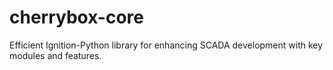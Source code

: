 # cherrybox-core
Efficient Ignition-Python library for enhancing SCADA development with key modules and features.
